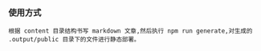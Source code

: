 ### 使用方式

    根据 content 目录结构书写 markdown 文章,然后执行 npm run generate,对生成的 .output/public 目录下的文件进行静态部署。
